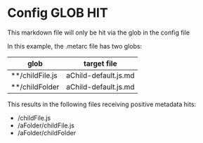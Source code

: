 # Config GLOB HIT
This markdown file will only be hit via the glob in the config file

In this example, the .metarc file has two globs:

| glob | target file |
| -- | -- |
| **/childFile.js | aChild-default.js.md |
| **/childFolder  | aChild-default.js.md |

This results in the following files receiving positive metadata hits:
- /childFile.js
- /aFolder/childFile.js
- /aFolder/childFolder